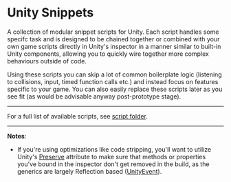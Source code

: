 # Unity Snippets

A collection of modular snippet scripts for Unity. Each script handles some specifc task and is designed to be chained together or combined with your own game scripts directly in Unity's inspector in a manner similar to built-in Unity components, allowing you to quickly wire together more complex behaviours outside of code.

Using these scripts you can skip a lot of common boilerplate logic (listening to collisions, input, timed function calls etc.) and instead focus on features specific to your game. You can also easily replace these scripts later as you see fit (as would be advisable anyway post-prototype stage).

---

For a full list of available scripts, see [script folder](https://github.com/Smidgens/unitysnippets/tree/master/Assets/unity-snippets/Scripts).

---


**Notes**:

* If you're using optimizations like code stripping, you'll want to utilize Unity's [Preserve](https://docs.unity3d.com/ScriptReference/Scripting.PreserveAttribute.html) attribute to make sure that methods or properties you've bound in the inspector don't get removed in the build, as the generics are largely Reflection based ([UnityEvent](https://docs.unity3d.com/Manual/UnityEvents.html)).
